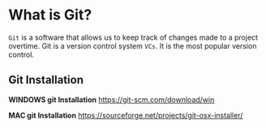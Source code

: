 # What is Git?

`Git` is a software that allows us to keep track of changes made to a project overtime. Git is a version control system `VCs`. It is the most popular version control.

## Git Installation

**WINDOWS git Installation**
https://git-scm.com/download/win

**MAC git Installation**
https://sourceforge.net/projects/git-osx-installer/